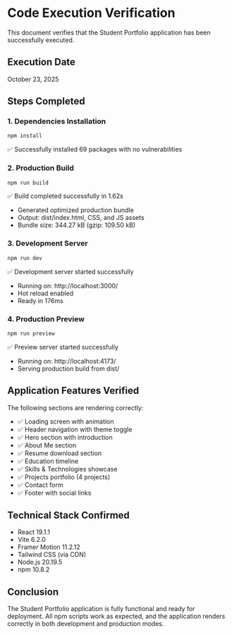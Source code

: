 # Code Execution Verification

This document verifies that the Student Portfolio application has been successfully executed.

## Execution Date
October 23, 2025

## Steps Completed

### 1. Dependencies Installation
```bash
npm install
```
✅ Successfully installed 69 packages with no vulnerabilities

### 2. Production Build
```bash
npm run build
```
✅ Build completed successfully in 1.62s
- Generated optimized production bundle
- Output: dist/index.html, CSS, and JS assets
- Bundle size: 344.27 kB (gzip: 109.50 kB)

### 3. Development Server
```bash
npm run dev
```
✅ Development server started successfully
- Running on: http://localhost:3000/
- Hot reload enabled
- Ready in 176ms

### 4. Production Preview
```bash
npm run preview
```
✅ Preview server started successfully
- Running on: http://localhost:4173/
- Serving production build from dist/

## Application Features Verified

The following sections are rendering correctly:
- ✅ Loading screen with animation
- ✅ Header navigation with theme toggle
- ✅ Hero section with introduction
- ✅ About Me section
- ✅ Resume download section
- ✅ Education timeline
- ✅ Skills & Technologies showcase
- ✅ Projects portfolio (4 projects)
- ✅ Contact form
- ✅ Footer with social links

## Technical Stack Confirmed

- React 19.1.1
- Vite 6.2.0
- Framer Motion 11.2.12
- Tailwind CSS (via CDN)
- Node.js 20.19.5
- npm 10.8.2

## Conclusion

The Student Portfolio application is fully functional and ready for deployment. All npm scripts work as expected, and the application renders correctly in both development and production modes.
